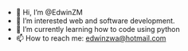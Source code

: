 - 👋 Hi, I’m @EdwinZM
- 👀 I’m interested web and software development.
- 🌱 I’m currently learning how to code using python
- 📫 How to reach me: edwinzwa@hotmail.com

<!---
EdwinZM/EdwinZM is a ✨ special ✨ repository because its `README.md` (this file) appears on your GitHub profile.
You can click the Preview link to take a look at your changes.
--->
